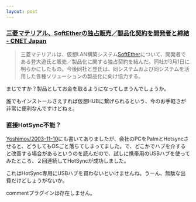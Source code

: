 ```yaml
---
layout: post
---
```

<h3><a href="http://japan.cnet.com/news/ent/story/0,2000047623,20064596,00.htm?ref=rss">三菱マテリアル、SoftEtherの独占販売／製品化契約を開発者と締結 - CNET Japan</a></h3>
<blockquote><p>三菱マテリアルは、仮想LAN構築システム<a href="http://www.softether.com/jp/">SoftEther</a>について、開発者である登大遊氏と販売／製品化に関する独占契約を結んだ。同社が3月1日に明らかにしたもの。今後同社と登氏は、同システムおよび同システムを活用した各種ソリューションの製品化に向け協力する。</p>
</blockquote>
<p>まじですか？製品としてお金を取るようになってしまうんでしょうか。</p>
<p>誰でもインストールさえすれば仮想HUBに繋げられるという、今のお手軽さが非常に便利なんですけどねぇ。</p>
<h3>直接HotSync不能？</h3>
<p><a href="/?page=Yoshimov%2F2003%2D11%2D10" class="wikipage">Yoshimov/2003-11-10</a>にも書いてありましたが、会社のPCをPalmとHotsyncさせると、どうしてもOSごと落ちてしまってました。で、どこかでハブを介すると改善する場合があるというのを読んだので、試しに携帯用のUSBハブを使ってみたところ、２回連続してHotSyncが成功しました。</p>
<p>これはHotSync専用にUSBハブを買わないといけませんね。うーん、無駄な出費だけどしょうがないか。</p>
<p><span class="error">commentプラグインは存在しません。</span> </p>
